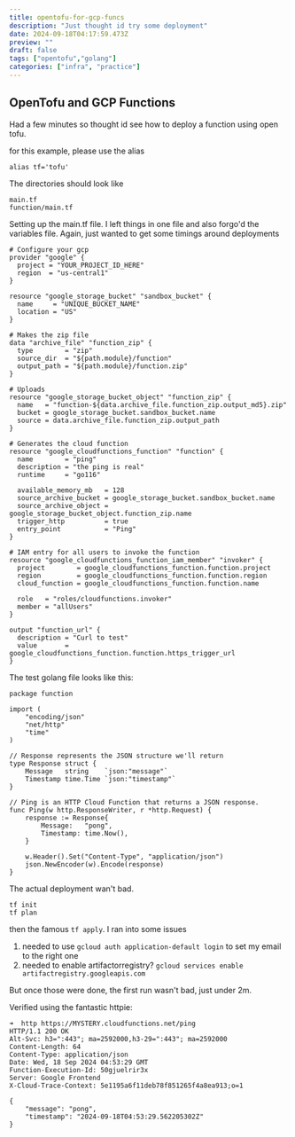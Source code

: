 ```yaml
---
title: opentofu-for-gcp-funcs
description: "Just thought id try some deployment"
date: 2024-09-18T04:17:59.473Z
preview: ""
draft: false
tags: ["opentofu","golang"]
categories: ["infra", "practice"]
---
```


## OpenTofu and GCP Functions

Had a few minutes so thought id see how to deploy a function using open tofu. 

for this example, please use the alias

```
alias tf='tofu'
```

The directories should look like

```
main.tf
function/main.tf
```

Setting up the main.tf file. I left things in one file and also forgo'd the variables file.
Again, just wanted to get some timings around deployments


```
# Configure your gcp 
provider "google" {
  project = "YOUR_PROJECT_ID_HERE"
  region  = "us-central1"
}

resource "google_storage_bucket" "sandbox_bucket" {
  name     = "UNIQUE_BUCKET_NAME"
  location = "US"
}

# Makes the zip file
data "archive_file" "function_zip" {
  type        = "zip"
  source_dir  = "${path.module}/function"
  output_path = "${path.module}/function.zip"
}

# Uploads
resource "google_storage_bucket_object" "function_zip" {
  name   = "function-${data.archive_file.function_zip.output_md5}.zip"
  bucket = google_storage_bucket.sandbox_bucket.name
  source = data.archive_file.function_zip.output_path
}

# Generates the cloud function
resource "google_cloudfunctions_function" "function" {
  name        = "ping"
  description = "the ping is real"
  runtime     = "go116"

  available_memory_mb   = 128
  source_archive_bucket = google_storage_bucket.sandbox_bucket.name
  source_archive_object = google_storage_bucket_object.function_zip.name
  trigger_http          = true
  entry_point           = "Ping"
}

# IAM entry for all users to invoke the function
resource "google_cloudfunctions_function_iam_member" "invoker" {
  project        = google_cloudfunctions_function.function.project
  region         = google_cloudfunctions_function.function.region
  cloud_function = google_cloudfunctions_function.function.name

  role   = "roles/cloudfunctions.invoker"
  member = "allUsers"
}

output "function_url" {
  description = "Curl to test"
  value       = google_cloudfunctions_function.function.https_trigger_url
}
```

The test golang file looks like this:

```
package function

import (
	"encoding/json"
	"net/http"
	"time"
)

// Response represents the JSON structure we'll return
type Response struct {
	Message   string    `json:"message"`
	Timestamp time.Time `json:"timestamp"`
}

// Ping is an HTTP Cloud Function that returns a JSON response.
func Ping(w http.ResponseWriter, r *http.Request) {
	response := Response{
		Message:   "pong",
		Timestamp: time.Now(),
	}

	w.Header().Set("Content-Type", "application/json")
	json.NewEncoder(w).Encode(response)
}
```

The actual deployment wan't bad.

```
tf init
tf plan
```

then the famous `tf apply`. I ran into some issues
1. needed to use `gcloud auth application-default login` to set my email to the right one
2. needed to enable artifactorregistry? `gcloud services enable artifactregistry.googleapis.com`

But once those were done, the first run wasn't bad, just under 2m.

Verified using the fantastic httpie:

```
➜  http https://MYSTERY.cloudfunctions.net/ping
HTTP/1.1 200 OK
Alt-Svc: h3=":443"; ma=2592000,h3-29=":443"; ma=2592000
Content-Length: 64
Content-Type: application/json
Date: Wed, 18 Sep 2024 04:53:29 GMT
Function-Execution-Id: 50gjuelrir3x
Server: Google Frontend
X-Cloud-Trace-Context: 5e1195a6f11deb78f851265f4a8ea913;o=1

{
    "message": "pong",
    "timestamp": "2024-09-18T04:53:29.562205302Z"
}
```
